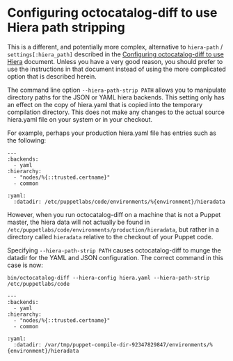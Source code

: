 # Configuring octocatalog-diff to use Hiera path stripping

This is a different, and potentially more complex, alternative to `hiera-path` / `settings[:hiera_path]` described in the [Configuring octocatalog-diff to use Hiera](/doc/configuration-hiera.md) document. Unless you have a very good reason, you should prefer to use the instructions in that document instead of using the more complicated option that is described herein.

The command line option `--hiera-path-strip PATH` allows you to manipulate directory paths for the JSON or YAML hiera backends. This setting only has an effect on the copy of hiera.yaml that is copied into the temporary compilation directory. This does not make any changes to the actual source hiera.yaml file on your system or in your checkout.

For example, perhaps your production hiera.yaml file has entries such as the following:

```
---
:backends:
  - yaml
:hierarchy:
  - "nodes/%{::trusted.certname}"
  - common

:yaml:
  :datadir: /etc/puppetlabs/code/environments/%{environment}/hieradata
```

However, when you run octocatalog-diff on a machine that is not a Puppet master, the hiera data will not actually be found in `/etc/puppetlabs/code/environments/production/hieradata`, but rather in a directory called `hieradata` relative to the checkout of your Puppet code.

Specifying `--hiera-path-strip PATH` causes octocatalog-diff to munge the datadir for the YAML and JSON configuration. The correct command in this case is now:

```
bin/octocatalog-diff --hiera-config hiera.yaml --hiera-path-strip /etc/puppetlabs/code
```

```
---
:backends:
  - yaml
:hierarchy:
  - "nodes/%{::trusted.certname}"
  - common

:yaml:
  :datadir: /var/tmp/puppet-compile-dir-92347829847/environments/%{environment}/hieradata
```
